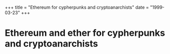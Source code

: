 +++
title = "Ethereum for cypherpunks and cryptoanarchists"
date = "1999-03-23"
+++



# Ethereum and ether for cypherpunks and cryptoanarchists

<nft-card contractAddress="0x495f947276749ce646f68ac8c248420045cb7b5e" tokenId="21217790705324758101175761062786421039733409879261131814667265906387370115073"> </nft-card> <script src="https://unpkg.com/embeddable-nfts/dist/nft-card.min.js"></script>